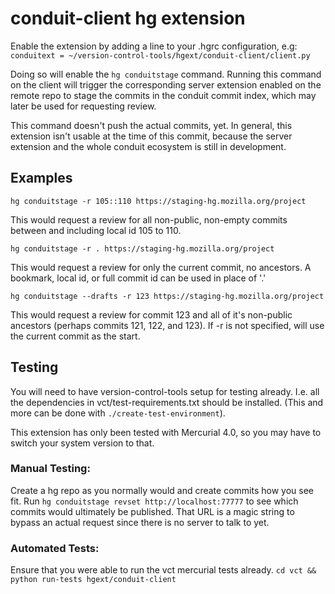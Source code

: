 # conduit-client hg extension

Enable the extension by adding a line to your .hgrc configuration, e.g:
`conduitext = ~/version-control-tools/hgext/conduit-client/client.py`


Doing so will enable the `hg conduitstage` command. Running this
command on the client will trigger the corresponding server extension
enabled on the remote repo to stage the commits in the conduit commit
index, which may later be used for requesting review.


This command doesn't push the actual commits, yet. In general, this
extension isn't usable at the time of this commit, because the server
extension and the whole conduit ecosystem is still in development.


## Examples
```
hg conduitstage -r 105::110 https://staging-hg.mozilla.org/project
```
This would request a review for all non-public, non-empty commits
between and including local id 105 to 110.

```
hg conduitstage -r . https://staging-hg.mozilla.org/project
```
This would request a review for only the current commit, no ancestors.
A bookmark, local id, or full commit id can be used in place of '.'


```
hg conduitstage --drafts -r 123 https://staging-hg.mozilla.org/project
```
This would request a review for commit 123 and all of
it's non-public ancestors (perhaps commits 121, 122, and 123).
If -r is not specified, will use the current commit as the start.


## Testing
You will need to have version-control-tools setup for testing already.
I.e. all the dependencies in vct/test-requirements.txt should be installed.
(This and more can be done with `./create-test-environment`).


This extension has only been tested with Mercurial 4.0, so you may have to
switch your system version to that.


### Manual Testing:
Create a hg repo as you normally would and create commits how you see fit.
Run `hg conduitstage revset http://localhost:77777` to see which
commits would ultimately be published. That URL is a magic string to bypass
an actual request since there is no server to talk to yet.


### Automated Tests:
Ensure that you were able to run the vct mercurial tests already.
`cd vct && python run-tests hgext/conduit-client`
